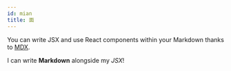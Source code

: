 ```yaml
---
id: mian
title: 面
---
```


You can write JSX and use React components within your Markdown thanks to [MDX](https://mdxjs.com/).

I can write **Markdown** alongside my _JSX_!
